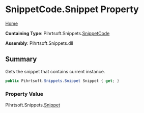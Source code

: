 # SnippetCode\.Snippet Property

[Home](../../../../README.md)

**Containing Type**: Pihrtsoft\.Snippets\.[SnippetCode](../README.md)

**Assembly**: Pihrtsoft\.Snippets\.dll

## Summary

Gets the snippet that contains current instance\.

```csharp
public Pihrtsoft.Snippets.Snippet Snippet { get; }
```

### Property Value

Pihrtsoft\.Snippets\.[Snippet](../../Snippet/README.md)

